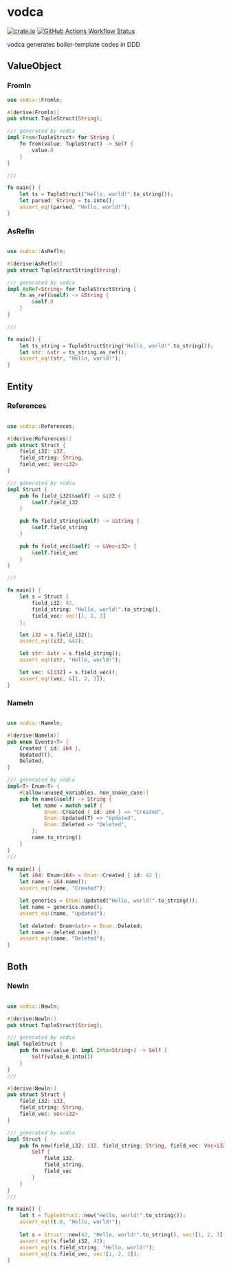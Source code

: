 # vodca

[<img alt="crate.io" src="https://img.shields.io/crates/v/vodca?label=crate.io&logo=rust&style=flat-square">](https://crates.io/crates/vodca)
[<img alt="GitHub Actions Workflow Status" src="https://img.shields.io/github/actions/workflow/status/turtton/vodca/check.yml?style=flat-square">](https://github.com/turtton/vodca/actions/workflows/check.yml)

vodca generates boiler-template codes in DDD

## ValueObject

### Fromln

```rust
use vodca::Fromln;

#[derive(Fromln)]
pub struct TupleStruct(String);

/// generated by vodca
impl From<TupleStruct> for String {
    fn from(value: TupleStruct) -> Self {
        value.0
    }
}

///

fn main() {
    let ts = TupleStruct("Hello, world!".to_string());
    let parsed: String = ts.into();
    assert_eq!(parsed, "Hello, world!");
}
```

### AsRefln

```rust

use vodca::AsRefln;

#[derive(AsRefln)]
pub struct TupleStructString(String);

/// generated by vodca
impl AsRef<String> for TupleStructString {
    fn as_ref(&self) -> &String {
        &self.0
    }
}

///

fn main() {
    let ts_string = TupleStructString("Hello, world!".to_string());
    let str: &str = ts_string.as_ref();
    assert_eq!(str, "Hello, world!");
}
```

## Entity

### References

```rust

use vodca::References;

#[derive(References)]
pub struct Struct {
    field_i32: i32,
    field_string: String,
    field_vec: Vec<i32>
}

/// generated by vodca
impl Struct {
    pub fn field_i32(&self) -> &i32 {
        &self.field_i32
    }

    pub fn field_string(&self) -> &String {
        &self.field_string
    }

    pub fn field_vec(&self) -> &Vec<i32> {
        &self.field_vec
    }
}

///

fn main() {
    let s = Struct {
        field_i32: 42,
        field_string: "Hello, world!".to_string(),
        field_vec: vec![1, 2, 3]
    };

    let i32 = s.field_i32();
    assert_eq!(i32, &42);

    let str: &str = s.field_string();
    assert_eq!(str, "Hello, world!");

    let vec: &[i32] = s.field_vec();
    assert_eq!(vec, &[1, 2, 3]);
}
```

### Nameln

```rust

use vodca::Nameln;

#[derive(Nameln)]
pub enum Events<T> {
    Created { id: i64 },
    Updated(T),
    Deleted,
}

/// generated by vodca
impl<T> Enum<T> {
    #[allow(unused_variables, non_snake_case)]
    pub fn name(&self) -> String {
        let name = match self {
            Enum::Created { id: i64 } => "Created",
            Enum::Updated(T) => "Updated",
            Enum::Deleted => "Deleted",
        };
        name.to_string()
    }
}
///

fn main() {
    let i64: Enum<i64> = Enum::Created { id: 42 };
    let name = i64.name();
    assert_eq!(name, "Created");

    let generics = Enum::Updated("Hello, world!".to_string());
    let name = generics.name();
    assert_eq!(name, "Updated");

    let deleted: Enum<&str> = Enum::Deleted;
    let name = deleted.name();
    assert_eq!(name, "Deleted");
}
```

## Both

### Newln

```rust

use vodca::Newln;

#[derive(Newln)]
pub struct TupleStruct(String);

/// generated by vodca
impl TupleStruct {
    pub fn new(value_0: impl Into<String>) -> Self {
        Self(value_0.into())
    }
}
///

#[derive(Newln)]
pub struct Struct {
    field_i32: i32,
    field_string: String,
    field_vec: Vec<i32>
}

/// generated by vodca
impl Struct {
    pub fn new(field_i32: i32, field_string: String, field_vec: Vec<i32>) -> Self {
        Self {
            field_i32,
            field_string,
            field_vec
        }
    }
}
///

fn main() {
    let t = TupleStruct::new("Hello, world!".to_string());
    assert_eq!(t.0, "Hello, world!");
    
    let s = Struct::new(42, "Hello, world!".to_string(), vec![1, 2, 3]);
    assert_eq!(s.field_i32, 42);
    assert_eq!(s.field_string, "Hello, world!");
    assert_eq!(s.field_vec, vec![1, 2, 3]);
}
```